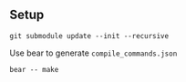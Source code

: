 ## Setup

```
git submodule update --init --recursive
```

Use bear to generate `compile_commands.json`

```
bear -- make
```
